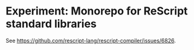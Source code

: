 # Experiment: Monorepo for ReScript standard libraries

See https://github.com/rescript-lang/rescript-compiler/issues/6826.
